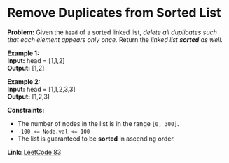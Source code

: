 # Remove Duplicates from Sorted List

**Problem:**
Given the `head` of a sorted linked list, *delete all duplicates such that each element appears only once.* Return the *linked list **sorted** as well.*

**Example 1:**  
**Input:** head = [1,1,2]  
**Output:** [1,2]

**Example 2:**  
**Input:** head = [1,1,2,3,3]  
**Output:** [1,2,3]

**Constraints:**
- The number of nodes in the list is in the range `[0, 300]`.
- `-100 <= Node.val <= 100`
- The list is guaranteed to be **sorted** in ascending order.

**Link:** [LeetCode 83](https://leetcode.com/problems/remove-duplicates-from-sorted-list/)
